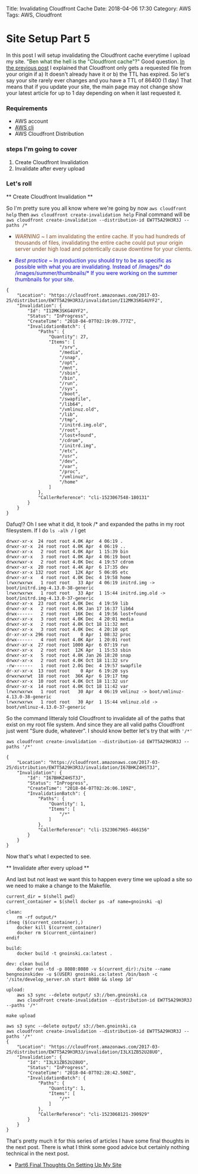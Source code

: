 Title: Invalidating Cloudfront Cache
Date: 2018-04-06 17:30
Category: AWS
Tags: AWS, Cloudfront

# Site Setup Part 5

In this post I will setup invalidating the Cloudfront cache everytime I upload my site. <span style="color:#054300"> "Ben what the hell is the "Cloudfront cache"?" </span> Good question. [In the previous post](setting-up-cloudfront-distribution.html) I explained that Cloudfront only gets a requested file from your origin if a) It doesn't already have it or b) the TTL has expired. So let's say your site rarely ever changes and you have a TTL of 86400 (1 day) That means that if you update your site, the main page may not change show your latest article for up to 1 day depending on when it last requested it.

### Requirements

* AWS account
* [AWS cli](https://docs.aws.amazon.com/cli/latest/userguide/installing.html)
* AWS Cloudfront Distribution

### steps I'm going to cover

1. Create Cloudfront Invalidation
1. Invalidate after every upload


### Let's roll

** Create Cloudfront Invalidation **

So I'm pretty sure you all know where we're going by now `aws cloudfront help` then `aws cloudfront create-invalidation help`
Final command will be `aws cloudfront create-invalidation --distribution-id EW7T5A29H3R3J --paths /*` 

* <span style="color:#8C4B20">*WARNING* ~ I am invalidating the entire cache. If you had hundreds of thousands of files, invalidating the entire cache could put your origin server under high load and potentically cause downtime for your clients. </span>

* <span style="color:blue">*Best practice* ~ In production you should try to be as specific as possible with what you are invalidating. Instead of /images/* do /images/summer/thumbnails/* If you were working on the summer thumbnails for your site.

```
{
    "Location": "https://cloudfront.amazonaws.com/2017-03-25/distribution/EW7T5A29H3R3J/invalidation/I12MK3SKG4UYF2",
    "Invalidation": {
        "Id": "I12MK3SKG4UYF2",
        "Status": "InProgress",
        "CreateTime": "2018-04-07T02:19:09.777Z",
        "InvalidationBatch": {
            "Paths": {
                "Quantity": 27,
                "Items": [
                    "/srv",
                    "/media",
                    "/snap",
                    "/opt",
                    "/mnt",
                    "/sbin",
                    "/bin",
                    "/run",
                    "/sys",
                    "/boot",
                    "/swapfile",
                    "/lib64",
                    "/vmlinuz.old",
                    "/lib",
                    "/tmp",
                    "/initrd.img.old",
                    "/root",
                    "/lost+found",
                    "/cdrom",
                    "/initrd.img",
                    "/etc",
                    "/usr",
                    "/dev",
                    "/var",
                    "/proc",
                    "/vmlinuz",
                    "/home"
                ]
            },
            "CallerReference": "cli-1523067548-180131"
        }
    }
}
```

Dafuq!? Oh I see what it did, It took /* and expanded the paths in my root filesystem. If I do `ls -alh /` I get

```
drwxr-xr-x  24 root root 4.0K Apr  4 06:19 .
drwxr-xr-x  24 root root 4.0K Apr  4 06:19 ..
drwxr-xr-x   2 root root 4.0K Apr  1 15:39 bin
drwxr-xr-x   3 root root 4.0K Apr  4 06:19 boot
drwxrwxr-x   2 root root 4.0K Dec  4 19:57 cdrom
drwxr-xr-x  20 root root 4.4K Apr  6 17:35 dev
drwxr-xr-x 132 root root  12K Apr  5 06:05 etc
drwxr-xr-x   4 root root 4.0K Dec  4 19:58 home
lrwxrwxrwx   1 root root   33 Apr  4 06:19 initrd.img -> boot/initrd.img-4.13.0-38-generic
lrwxrwxrwx   1 root root   33 Apr  1 15:44 initrd.img.old -> boot/initrd.img-4.13.0-37-generic
drwxr-xr-x  23 root root 4.0K Dec  4 19:59 lib
drwxr-xr-x   2 root root 4.0K Jan 17 16:37 lib64
drwx------   2 root root  16K Dec  4 19:56 lost+found
drwxr-xr-x   3 root root 4.0K Dec  4 20:01 media
drwxr-xr-x   2 root root 4.0K Oct 18 11:32 mnt
drwxr-xr-x   3 root root 4.0K Dec  4 20:10 opt
dr-xr-xr-x 296 root root    0 Apr  1 08:32 proc
drwx------   4 root root 4.0K Apr  1 20:01 root
drwxr-xr-x  27 root root 1000 Apr  6 07:19 run
drwxr-xr-x   2 root root  12K Apr  1 15:53 sbin
drwxr-xr-x   5 root root 4.0K Jan 26 18:20 snap
drwxr-xr-x   2 root root 4.0K Oct 18 11:32 srv
-rw-------   1 root root 2.0G Dec  4 19:57 swapfile
dr-xr-xr-x  13 root root    0 Apr  6 19:20 sys
drwxrwxrwt  18 root root  36K Apr  6 19:17 tmp
drwxr-xr-x  10 root root 4.0K Oct 18 11:32 usr
drwxr-xr-x  14 root root 4.0K Oct 18 11:42 var
lrwxrwxrwx   1 root root   30 Apr  4 06:19 vmlinuz -> boot/vmlinuz-4.13.0-38-generic
lrwxrwxrwx   1 root root   30 Apr  1 15:44 vmlinuz.old -> boot/vmlinuz-4.13.0-37-generic
```

So the command litteraly told Cloudfront to invalidate all of the paths that exist on my root file system. And since they are all valid paths Cloudfront just went "Sure dude, whatever". I should know better let's try that with `'/*'`

`aws cloudfront create-invalidation --distribution-id EW7T5A29H3R3J --paths '/*'`

```
{
    "Location": "https://cloudfront.amazonaws.com/2017-03-25/distribution/EW7T5A29H3R3J/invalidation/I67BHKZ4HST3J",
    "Invalidation": {
        "Id": "I67BHKZ4HST3J",
        "Status": "InProgress",
        "CreateTime": "2018-04-07T02:26:06.109Z",
        "InvalidationBatch": {
            "Paths": {
                "Quantity": 1,
                "Items": [
                    "/*"
                ]
            },
            "CallerReference": "cli-1523067965-466156"
        }
    }
}
```

Now that's what I expected to see.

** Invalidate after every upload **

And last but not least we want this to happen every time we upload a site so we need to make a change to the Makefile.

```
current_dir = $(shell pwd)
current_container = $(shell docker ps -af name=gnoinski -q)

clean:
	rm -rf output/*
ifneq ($(current_container),)
	docker kill $(current_container)
	docker rm $(current_container)
endif

build:
	docker build -t gnoinski.ca:latest .

dev: clean build
	docker run -td -p 8080:8080 -v $(current_dir):/site --name bengnoinskidev -u $(USER) gnoinski.ca:latest /bin/bash -c '/site/develop_server.sh start 8080 && sleep 1d'

upload:
	aws s3 sync --delete output/ s3://ben.gnoinski.ca
    aws cloudfront create-invalidation --distribution-id EW7T5A29H3R3J --paths '/*'

```

`make upload`

```
aws s3 sync --delete output/ s3://ben.gnoinski.ca
aws cloudfront create-invalidation --distribution-id EW7T5A29H3R3J --paths '/*'
{
    "Location": "https://cloudfront.amazonaws.com/2017-03-25/distribution/EW7T5A29H3R3J/invalidation/I3LX1ZB52U28UO",
    "Invalidation": {
        "Id": "I3LX1ZB52U28UO",
        "Status": "InProgress",
        "CreateTime": "2018-04-07T02:28:42.500Z",
        "InvalidationBatch": {
            "Paths": {
                "Quantity": 1,
                "Items": [
                    "/*"
                ]
            },
            "CallerReference": "cli-1523068121-390929"
        }
    }
}
```

That's pretty much it for this series of articles I have some final thoughts in the next post. There is what I think some good advice but certainly nothing technical in the next post. 

* [Part6 Final Thoughts On Setting Up My Site](final-thoughts-on-setting-up-my-site.html)